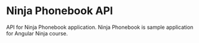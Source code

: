 # Ninja Phonebook API

API for Ninja Phonebook application.
Ninja Phonebook is sample application for Angular Ninja course.